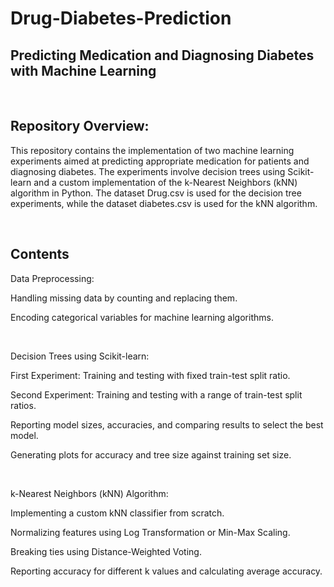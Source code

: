 # Drug-Diabetes-Prediction

## Predicting Medication and Diagnosing Diabetes with Machine Learning

<br>

## Repository Overview:

This repository contains the implementation of two machine learning experiments aimed at predicting appropriate medication for patients and diagnosing diabetes. The experiments involve decision trees using Scikit-learn and a custom implementation of the k-Nearest Neighbors (kNN) algorithm in Python. The dataset Drug.csv is used for the decision tree experiments, while the dataset diabetes.csv is used for the kNN algorithm.

<br>

## Contents
Data Preprocessing:

Handling missing data by counting and replacing them.

Encoding categorical variables for machine learning algorithms.

<br>

Decision Trees using Scikit-learn:

First Experiment: Training and testing with fixed train-test split ratio.

Second Experiment: Training and testing with a range of train-test split ratios.

Reporting model sizes, accuracies, and comparing results to select the best model.

Generating plots for accuracy and tree size against training set size.

<br>

k-Nearest Neighbors (kNN) Algorithm:

Implementing a custom kNN classifier from scratch.

Normalizing features using Log Transformation or Min-Max Scaling.

Breaking ties using Distance-Weighted Voting.

Reporting accuracy for different k values and calculating average accuracy.
